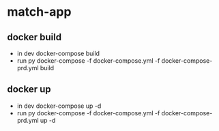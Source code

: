 # match-app

## docker build
- in dev
docker-compose build
- run py
docker-compose -f docker-compose.yml -f docker-compose-prd.yml build

## docker up
- in dev
docker-compose up -d
- run py
docker-compose -f docker-compose.yml -f docker-compose-prd.yml up -d
